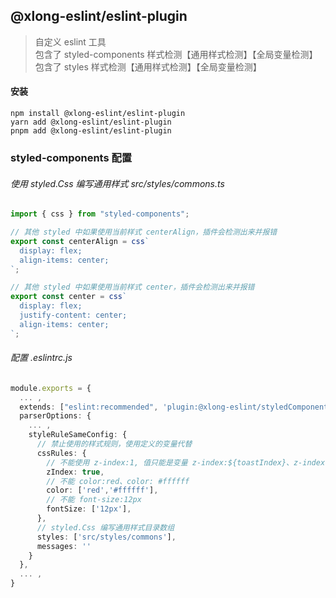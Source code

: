 ## @xlong-eslint/eslint-plugin

> 自定义 eslint 工具  
> 包含了 styled-components 样式检测【通用样式检测】【全局变量检测】  
> 包含了 styles 样式检测【通用样式检测】【全局变量检测】 

#### 安装

```shell
npm install @xlong-eslint/eslint-plugin
yarn add @xlong-eslint/eslint-plugin
pnpm add @xlong-eslint/eslint-plugin
```

### styled-components 配置

###### 使用 styled.Css 编写通用样式 src/styles/commons.ts
```typescript
import { css } from "styled-components";

// 其他 styled 中如果使用当前样式 centerAlign，插件会检测出来并报错
export const centerAlign = css`
  display: flex;
  align-items: center;
`;

// 其他 styled 中如果使用当前样式 center，插件会检测出来并报错
export const center = css`
  display: flex;
  justify-content: center;
  align-items: center;
`;
```

###### 配置 .eslintrc.js
```typescript
module.exports = {
  ... ,
  extends: ["eslint:recommended", 'plugin:@xlong-eslint/styledComponents',],
  parserOptions: {
    ... ,
    styleRuleSameConfig: {
      // 禁止使用的样式规则，使用定义的变量代替
      cssRules: {
        // 不能使用 z-index:1, 值只能是变量 z-index:${toastIndex}、z-index:${({theme})=>theme.tab.index}
        zIndex: true,
        // 不能 color:red、color: #ffffff
        color: ['red','#ffffff'],
        // 不能 font-size:12px
        fontSize: ['12px'],
      },
      // styled.Css 编写通用样式目录数组
      styles: ['src/styles/commons'],
      messages: ''
    }
  },
  ... ,
}

```

